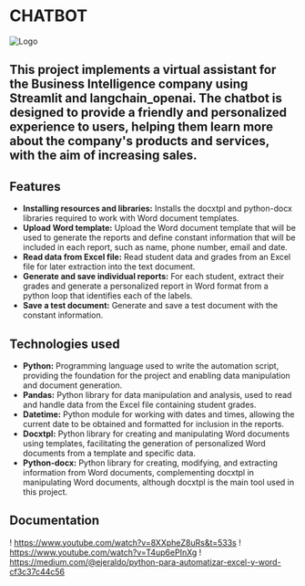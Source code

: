 # CHATBOT

![Logo](https://img.freepik.com/premium-vector/chat-bot-banner-design-template-with-cute-robot-character_255749-1202.jpg)

## This project implements a virtual assistant for the Business Intelligence company using Streamlit and langchain_openai. The chatbot is designed to provide a friendly and personalized experience to users, helping them learn more about the company's products and services, with the aim of increasing sales.

## Features

- **Installing resources and libraries:** Installs the docxtpl and python-docx libraries required to work with Word document templates.
- **Upload Word template:** Upload the Word document template that will be used to generate the reports and define constant information that will be included in each report, such as name, phone number, email and date.
- **Read data from Excel file:** Read student data and grades from an Excel file for later extraction into the text document.
- **Generate and save individual reports:** For each student, extract their grades and generate a personalized report in Word format from a python loop that identifies each of the labels.
- **Save a test document:** Generate and save a test document with the constant information.

## Technologies used

- **Python:** Programming language used to write the automation script, providing the foundation for the project and enabling data manipulation and document generation.
- **Pandas:** Python library for data manipulation and analysis, used to read and handle data from the Excel file containing student grades.
- **Datetime:** Python module for working with dates and times, allowing the current date to be obtained and formatted for inclusion in the reports.
- **Docxtpl:** Python library for creating and manipulating Word documents using templates, facilitating the generation of personalized Word documents from a template and specific data.
- **Python-docx:** Python library for creating, modifying, and extracting information from Word documents, complementing docxtpl in manipulating Word documents, although docxtpl is the main tool used in this project.

## **Documentation**
! https://www.youtube.com/watch?v=8XXpheZ8uRs&t=533s
! https://www.youtube.com/watch?v=T4up6ePInXg
! https://medium.com/@ejeraldo/python-para-automatizar-excel-y-word-cf3c37c44c56
